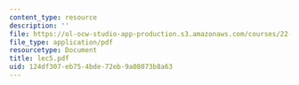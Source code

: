 ```yaml
---
content_type: resource
description: ''
file: https://ol-ocw-studio-app-production.s3.amazonaws.com/courses/22-103-microscopic-theory-of-transport-fall-2003/124df307eb754bde72eb9a08073b8a63_lec5.pdf
file_type: application/pdf
resourcetype: Document
title: lec5.pdf
uid: 124df307-eb75-4bde-72eb-9a08073b8a63
---
```

